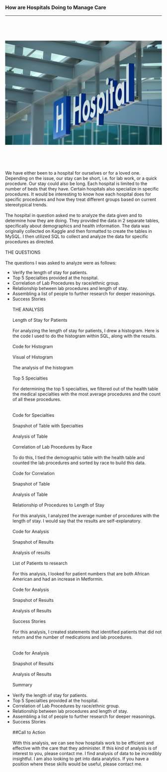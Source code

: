 ### How are Hospitals Doing to Manage Care
---
<br><br>
<img src="images/Hospital Image.jpg?raw=true"/>
<br><br>
---
<br><br>
We have either been to a hospital for ourselves or for a loved one.  Depending on the issue, our stay can be short, i.e. for lab work, or a quick procedure.  Our stay could also be long.  Each hospital is limited to the number of beds that they have.  Certain hospitals also specialize in specific procedures.  It would be interesting to know how each hospital does for specific procedures and how they treat different groups based on current stereotypical trends.
<br><br>
The hospital in question asked me to analyze the data given and to determine how they are doing.  They provided the data in 2 separate tables, specifically about demographics and health information. The data was originally collected on Kaggle and then formatted to create the tables in MySQL.  I then utilized SQL to collect and analyze the data for specific procedures as directed.
<br><br>
THE QUESTIONS
<br><br>
The questions I was asked to analyze were as follows:
- Verify the length of stay for patients.
- Top 5 Specialties provided at the hospital.
- Correlation of Lab Procedures by race/ethnic group.
- Relationship between lab procedures and length of stay.
- Assembling a list of people to further research for deeper reasonings.
- Success Stories 
<br><br>
THE ANALYSIS
<br><br>
Length of Stay for Patients
<br><br>
For analyzing the length of stay for patients, I drew a histogram.  Here is the code I used to do the histogram within SQL, along with the results.
<br><br>
Code for Histogram
<br><br>
Visual of Histogram
<br><br>
The analysis of the histogram
<br><br>
Top 5 Specialties
<br><br>
For determining the top 5 specialties, we filtered out of the health table the medical specialties with the most average procedures and the count of all these procedures.  
<br><br>
Code for Specialties
<br><br>
Snapshot of Table with Specialties
<br><br>
Analysis of Table
<br><br>
Correlation of Lab Procedures by Race
<br><br>
To do this, I tied the demographic table with the health table and counted the lab procedures and sorted by race to build this data.
<br><br>
Code for Correlation
<br><br>
Snapshot of Table
<br><br>
Analysis of Table
<br><br>
Relationship of Procedures to Length of Stay
<br><br>
For this analysis, I analyzed the average number of procedures with the length of stay.  I would say that the results are self-explanatory.
<br><br>
Code for Analysis
<br><br>
Snapshot of Results
<br><br>
Analysis of results
<br><br>
List of Patients to research
<br><br>
For this analysis, I looked for patient numbers that are both African American and had an increase in Metformin.
<br><br>
Code for Analysis
<br><br>
Snapshot of Results
<br><br>
Analysis of Results
<br><br>
Success Stories
<br><br>
For this analysis, I created statements that identified patients that did not return and the number of medications and lab procedures.  
<br><br>
Code for Analysis
<br><br>
Snapshot of Results
<br><br>
Analysis of Results
<br><br>
Summary
<br><br>
- Verify the length of stay for patients.
- Top 5 Specialties provided at the hospital.
- Correlation of Lab Procedures by race/ethnic group.
- Relationship between lab procedures and length of stay.
- Assembling a list of people to further research for deeper reasonings.
- Success Stories 
<br><br>
##Call to Action
<br><br>
With this analysis, we can see how hospitals work to be efficient and effective with the care that they administer.  If this kind of analysis is of interest to you, please contact me.  I find analysis of data to be incredibly insightful.  I am also looking to get into data analytics.  If you have a position where these skills would be useful, please contact me.
